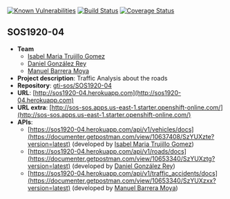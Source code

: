 [![Known Vulnerabilities](https://snyk.io/test/github/gti-sos/SOS1920-04/badge.svg?targetFile=package.json)](https://snyk.io/test/github/gti-sos/SOS1920-04?targetFile=package.json)  [![Build Status](https://travis-ci.org/gti-sos/SOS1920-04.svg?branch=master)](https://travis-ci.org/gti-sos/SOS1920-04) [![Coverage Status](https://coveralls.io/repos/github/gti-sos/SOS1920-04/badge.svg?branch=master)](https://coveralls.io/github/gti-sos/SOS1920-04?branch=master)
## SOS1920-04

- **Team**
  - [Isabel Maria Trujillo Gomez](https://github.com/isatrugom)
  - [Daniel González Rey](https://github.com/dangonrey99)
  - [Manuel Barrera Moya](https://github.com/manubarreram18)
- **Project description**: Traffic Analysis about the roads
- **Repository**: [gti-sos/SOS1920-04](https://github.com/gti-sos/SOS1920-04)
- **URL**: [http://sos1920-04.herokuapp.com](http://sos1920-04.herokuapp.com) 
- **URL extra**: [http://sos-sos.apps.us-east-1.starter.openshift-online.com/](http://sos-sos.apps.us-east-1.starter.openshift-online.com/)
-  **APIs**:
    - [https://sos1920-04.herokuapp.com/api/v1/vehicles/docs](https://documenter.getpostman.com/view/10637408/SzYUXzte?version=latest) (developed by [Isabel Maria Trujillo Gomez](https://github.com/isatrugom))
    - [https://sos1920-04.herokuapp.com/api/v1/roads/docs](https://documenter.getpostman.com/view/10653340/SzYUXztg?version=latest) (developed by [Daniel González Rey](https://github.com/dangonrey99))
    - [https://sos1920-04.herokuapp.com/api/v1/traffic_accidents/docs](https://documenter.getpostman.com/view/10653340/SzYUXzxx?version=latest) (developed by [Manuel Barrera Moya](https://github.com/manubarreram18))
